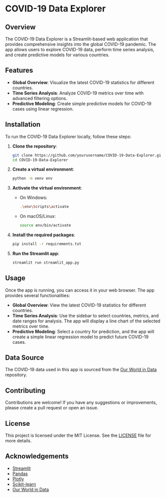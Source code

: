 # COVID-19 Data Explorer

## Overview

The COVID-19 Data Explorer is a Streamlit-based web application that provides comprehensive insights into the global COVID-19 pandemic. The app allows users to explore COVID-19 data, perform time series analysis, and create predictive models for various countries.

## Features

- **Global Overview**: Visualize the latest COVID-19 statistics for different countries.
- **Time Series Analysis**: Analyze COVID-19 metrics over time with advanced filtering options.
- **Predictive Modeling**: Create simple predictive models for COVID-19 cases using linear regression.

## Installation

To run the COVID-19 Data Explorer locally, follow these steps:

1. **Clone the repository**:

    ```sh
    git clone https://github.com/yourusername/COVID-19-Data-Explorer.git
    cd COVID-19-Data-Explorer
    ```

2. **Create a virtual environment**:

    ```sh
    python -m venv env
    ```

3. **Activate the virtual environment**:
    - On Windows:

        ```sh
        .\env\Scripts\activate
        ```

    - On macOS/Linux:

        ```sh
        source env/bin/activate
        ```

4. **Install the required packages**:

    ```sh
    pip install -r requirements.txt
    ```

5. **Run the Streamlit app**:

    ```sh
    streamlit run streamlit_app.py
    ```

## Usage

Once the app is running, you can access it in your web browser. The app provides several functionalities:

- **Global Overview**: View the latest COVID-19 statistics for different countries.
- **Time Series Analysis**: Use the sidebar to select countries, metrics, and date ranges for analysis. The app will display a line chart of the selected metrics over time.
- **Predictive Modeling**: Select a country for prediction, and the app will create a simple linear regression model to predict future COVID-19 cases.

## Data Source

The COVID-19 data used in this app is sourced from the [Our World in Data](https://github.com/owid/covid-19-data) repository.

## Contributing

Contributions are welcome! If you have any suggestions or improvements, please create a pull request or open an issue.

## License

This project is licensed under the MIT License. See the [LICENSE](http://_vscodecontentref_/0) file for more details.

## Acknowledgements

- [Streamlit](https://streamlit.io/)
- [Pandas](https://pandas.pydata.org/)
- [Plotly](https://plotly.com/)
- [Scikit-learn](https://scikit-learn.org/)
- [Our World in Data](https://ourworldindata.org/)
